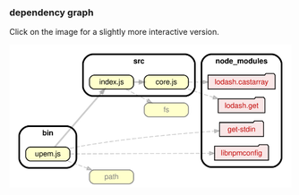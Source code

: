 ### dependency graph

Click on the image for a slightly more interactive version.

[![rendition](dependencygraph.svg)](https://sverweij.github.io/upem/dependencygraph.html)
